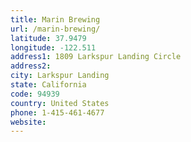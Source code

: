 ```yaml
---
title: Marin Brewing
url: /marin-brewing/
latitude: 37.9479
longitude: -122.511
address1: 1809 Larkspur Landing Circle
address2: 
city: Larkspur Landing
state: California
code: 94939
country: United States
phone: 1-415-461-4677
website: 
---
```


